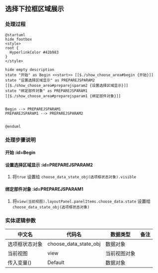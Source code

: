 ## 选择下拉框区域展示 <!-- {docsify-ignore-all} -->

   

### 处理过程

```plantuml
@startuml
hide footbox
<style>
root {
  HyperlinkColor #42b983
}
</style>

hide empty description
state "开始" as Begin <<start>> [[$./show_choose_area#begin {开始}]]
state "设置选择区域显示" as PREPAREJSPARAM2  [[$./show_choose_area#preparejsparam2 {设置选择区域显示}]]
state "绑定部件对象" as PREPAREJSPARAM1  [[$./show_choose_area#preparejsparam1 {绑定部件对象}]]


Begin --> PREPAREJSPARAM1
PREPAREJSPARAM1 --> PREPAREJSPARAM2


@enduml
```


### 处理步骤说明

#### 开始 :id=Begin




#### 设置选择区域显示 :id=PREPAREJSPARAM2



1. 将`true` 设置给  `choose_data_state_obj(选项框状态对象).visible`

#### 绑定部件对象 :id=PREPAREJSPARAM1



1. 将`view(当前视图).layoutPanel.panelItems.choose_data.state` 设置给  `choose_data_state_obj(选项框状态对象)`



### 实体逻辑参数

|    中文名   |    代码名    |  数据类型      |备注 |
| --------| --------| --------  | --------   |
|选项框状态对象|choose_data_state_obj|数据对象||
|当前视图|view|当前视图对象||
|传入变量(<i class="fa fa-check"/></i>)|Default|数据对象||
